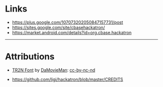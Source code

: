 # Links

- https://plus.google.com/107073202050847157731/post
- https://sites.google.com/site/cbasehackatron/
- https://market.android.com/details?id=org.cbase.hackatron

---

# Attributions

- [TR2N Font](http://damovieman.deviantart.com/art/TR2N-Font-190582356) by [DaMovieMan](http://damovieman.deviantart.com/): [cc-by-nc-nd](http://creativecommons.org/licenses/by-nc-nd/3.0/)

- https://github.com/ligi/hackatron/blob/master/CREDITS

